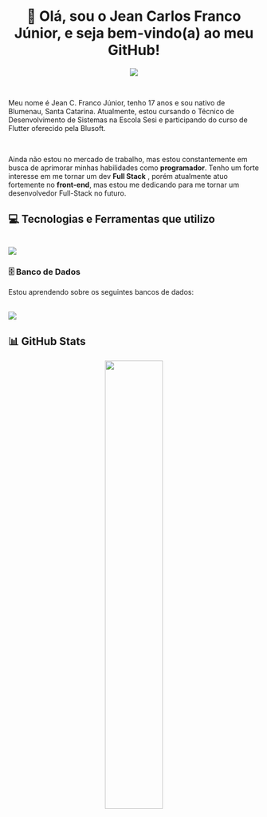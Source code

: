 <h1 align="center"> 👋 Olá, sou o Jean Carlos Franco Júnior, e seja bem-vindo(a) ao meu GitHub! </h1>

<p align="center">
  <img align="center" src="https://readme-typing-svg.herokuapp.com?color=B808F7&lines=Programador+em+formação+;Futuro+Dev+Full-Stack" />
</p>

<br>

<p>
 Meu nome é Jean C. Franco Júnior, tenho 17 anos e sou nativo de Blumenau, Santa Catarina. Atualmente, estou cursando o Técnico de Desenvolvimento de Sistemas na Escola Sesi e participando do curso de Flutter oferecido pela Blusoft. 
  </p> <br> <p>
Ainda não estou no mercado de trabalho, mas estou constantemente em busca de aprimorar minhas habilidades como <b>programador</b>.
Tenho um forte interesse em me tornar um dev <b>Full Stack</b> , porém atualmente atuo fortemente no <b>front-end</b>, mas estou me dedicando para me tornar um desenvolvedor Full-Stack no futuro.<br>
</p>


## 💻 Tecnologias e Ferramentas que utilizo

<div style="display: inline_block"><br>
  <img src="https://skillicons.dev/icons?i=java,julia,react,flutter,html,css,bootstrap,js,ts,eclipse,vscode,figma,aws,git,github" />
          
</div>

### 🗄️ Banco de Dados

Estou aprendendo sobre os seguintes bancos de dados:

<div style="display: inline_block"><br>
  <img src="https://skillicons.dev/icons?i=mysql,postgresql,mongodb,postman" />
</div>

## 📊 GitHub Stats

<p align="center">
  <img width="48%" src="https://github-readme-stats.vercel.app/api/top-langs/?username=FR4NC0-11&theme=tokyonight&layout=compact&custom_title=Tecnologias&langs_count=9" />
</p>


